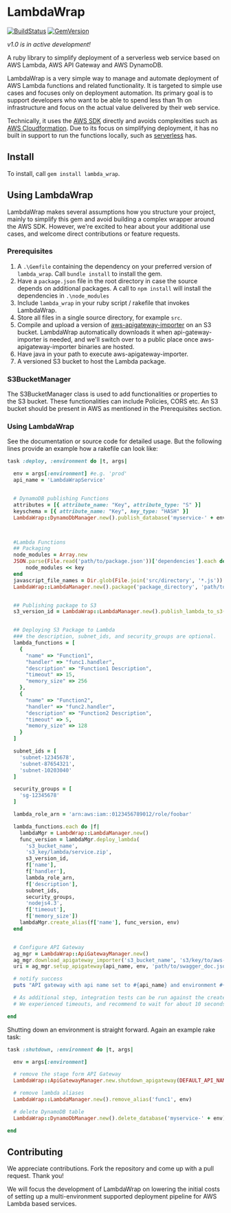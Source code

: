 # LambdaWrap

[![BuildStatus](https://travis-ci.org/Cimpress-MCP/LambdaWrap.svg?branch=master)](https://travis-ci.org/Cimpress-MCP/LambdaWrap) [![GemVersion](https://badge.fury.io/rb/lambda_wrap.svg)](https://badge.fury.io/rb/lambda_wrap)

*v1.0 is in active development!*

A ruby library to simplify deployment of a serverless web service based on AWS Lambda, AWS API Gateway and AWS DynamoDB.

LambdaWrap is a very simple way to manage and automate deployment of AWS Lambda functions and related functionality. It is targeted to simple use cases and focuses only on deployment automation. Its primary goal is to support developers who want to be able to spend less than 1h on infrastructure and focus on the actual value delivered by their web service.

Technically, it uses the [AWS SDK](https://aws.amazon.com/sdk-for-ruby/) directly and avoids complexities such as [AWS Cloudformation](https://aws.amazon.com/cloudformation/). Due to its focus on simplifying deployment, it has no built in support to run the functions locally, such as [serverless](https://github.com/serverless/serverless) has.

## Install

To install, call `gem install lambda_wrap`.

## Using LambdaWrap

LambdaWrap makes several assumptions how you structure your project, mainly to simplify this gem and avoid building a complex wrapper around the AWS SDK. However, we're excited to hear about your additional use cases, and welcome direct contributions or feature requests.

### Prerequisites

1. A `.\Gemfile` containing the dependency on your preferred version of `lambda_wrap`. Call `bundle install` to install the gem.
2. Have a `package.json` file in the root directory in case the source depends on additional packages. A call to `npm install` will install the dependencies in `.\node_modules`
3. Include `lambda_wrap` in your ruby script / rakefile that invokes LambdaWrap.
4. Store all files in a single source directory, for example `src`.
5. Compile and upload a version of [aws-apigateway-importer](https://github.com/awslabs/aws-apigateway-importer) on an S3 bucket. LambdaWrap automatically downloads it when api-gateway-importer is needed, and we'll switch over to a public place once aws-apigateway-importer binaries are hosted.
6. Have java in your path to execute aws-apigateway-importer.
7. A versioned S3 bucket to host the Lambda package.

### S3BucketManager
The S3BucketManager class is used to add functionalities or properties to the S3 bucket. These functionalities can include Policies, CORS etc. An S3 bucket should be present in AWS as mentioned in the Prerequisites section.

### Using LambdaWrap
See the documentation or source code for detailed usage. But the following lines provide an example how a rakefile can look like:

```ruby
task :deploy, :environment do |t, args|

  env = args[:environment] #e.g. 'prod'
  api_name = 'LambdaWrapService'


  # DynamoDB publishing Functions
  attributes = [{ attribute_name: "Key", attribute_type: "S" }]
  keyschema = [{ attribute_name: "Key", key_type: "HASH" }]
  LambdaWrap::DynamoDbManager.new().publish_database('myservice-' + env, attributes, keyschema, 1, 1)



  #Lambda Functions
  ## Packaging
  node_modules = Array.new
  JSON.parse(File.read('path/to/package.json'))['dependencies'].each do |key, value|
      node_modules << key
  end
  javascript_file_names = Dir.glob(File.join('src/directory', '*.js'))
  LambdaWrap::LambdaManager.new().package('package_directory', 'path/to/package.zip', javascript_file_names, node_modules)


  ## Publishing package to S3
  s3_version_id = LambdaWrap::LambdaManager.new().publish_lambda_to_s3('path/to/package.zip', 's3_bucket_name', 's3_key/lambda/service.zip')


  ## Deploying S3 Package to Lambda
  ### the description, subnet_ids, and security_groups are optional.
  lambda_functions = [
    {
      "name" => "Function1",
      "handler" => "func1.handler",
      "description" => "Function1 Description",
      "timeout" => 15,
      "memory_size" => 256
    },
    {
      "name" => "Function2",
      "handler" => "func2.handler",
      "description" => "Function2 Description",
      "timeout" => 5,
      "memory_size" => 128
    }
  ]

  subnet_ids = [
    'subnet-12345678',
    'subnet-87654321',
    'subnet-10203040'
  ]

  security_groups = [
    'sg-12345678'
  ]

  lambda_role_arn = 'arn:aws:iam::0123456789012/role/foobar'

  lambda_functions.each do |f|
    lambdaMgr = LambdWrap::LambdaManager.new()
    func_version = lambdaMgr.deploy_lambda(
      's3_bucket_name',
      's3_key/lambda/service.zip',
      s3_version_id,
      f['name'],
      f['handler'],
      lambda_role_arn,
      f['description'],
      subnet_ids,
      security_groups,
      'nodejs4.3',
      f['timeout'],
      f['memory_size'])
    lambdaMgr.create_alias(f['name'], func_version, env)
  end


  # Configure API Gateway
  ag_mgr = LambdaWrap::ApiGatewayManager.new()
  ag_mgr.download_apigateway_importer('s3_bucket_name', 's3/key/to/aws-apigateway-importer-1.0.3-SNAPSHOT-jar-with-dependencies.jar') #required step
  uri = ag_mgr.setup_apigateway(api_name, env, 'path/to/swagger_doc.json')

  # notify success
  puts "API gateway with api name set to #{api_name} and environment #{env} is available at #{uri}"

  # As additional step, integration tests can be run against the created API Gateway URL as part of the deployment.
  # We experienced timeouts, and recommend to wait for about 10 seconds before executing them.

end
```

Shutting down an environment is straight forward. Again an example rake task:

```ruby
task :shutdown, :environment do |t, args|

  env = args[:environment]

  # remove the stage form API Gateway
  LambdaWrap::ApiGatewayManager.new.shutdown_apigateway(DEFAULT_API_NAME, env)

  # remove lambda aliases
  LambdaWrap::LambdaManager.new().remove_alias('func1', env)

  # delete DynamoDB table
  LambdaWrap::DynamoDbManager.new().delete_database('myservice-' + env)

end
```

## Contributing

We appreciate contributions. Fork the repository and come up with a pull request. Thank you!

We will focus the development of LambdaWrap on lowering the initial costs of setting up a multi-environment supported deployment pipeline for AWS Lambda based services.
